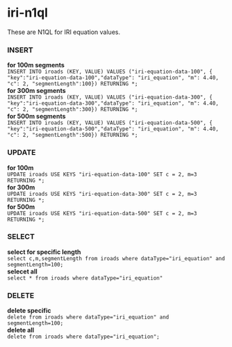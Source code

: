 # iri-n1ql
These are N1QL for IRI equation values. 



### INSERT  
**for 100m segments**  
`INSERT INTO iroads (KEY, VALUE) VALUES ("iri-equation-data-100",
      { "key":"iri-equation-data-100","dataType": "iri_equation", "m": 4.40, "c": 2, "segmentLength":100}) RETURNING *;`  
**for 300m segments**  
`INSERT INTO iroads (KEY, VALUE) VALUES ("iri-equation-data-300",
      {  "key":"iri-equation-data-300","dataType": "iri_equation", "m": 4.40, "c": 2, "segmentLength":300}) RETURNING *;`  
**for 500m segments**  
`INSERT INTO iroads (KEY, VALUE) VALUES ("iri-equation-data-500",
      {  "key":"iri-equation-data-500","dataType": "iri_equation", "m": 4.40, "c": 2, "segmentLength":500}) RETURNING *;`  
      
 ### UPDATE  
 **for 100m**  
 `UPDATE iroads USE KEYS "iri-equation-data-100" SET c = 2, m=3 RETURNING *;`    
 **for 300m**  
 `UPDATE iroads USE KEYS "iri-equation-data-300" SET c = 2, m=3 RETURNING *;`    
 **for 500m**  
 `UPDATE iroads USE KEYS "iri-equation-data-500" SET c = 2, m=3 RETURNING *;`  
  
 ### SELECT  
 **select for specific length**  
 `select c,m,segmentLength from iroads where dataType="iri_equation" and segmentLength=100;`  
 **selecet all**  
 `select * from iroads where dataType="iri_equation"`  
 
 ### DELETE  
 **delete specific**  
 `delete from iroads where dataType="iri_equation" and segmentLength=100;`  
 **delete all**  
 `delete from iroads where dataType="iri_equation";`  
